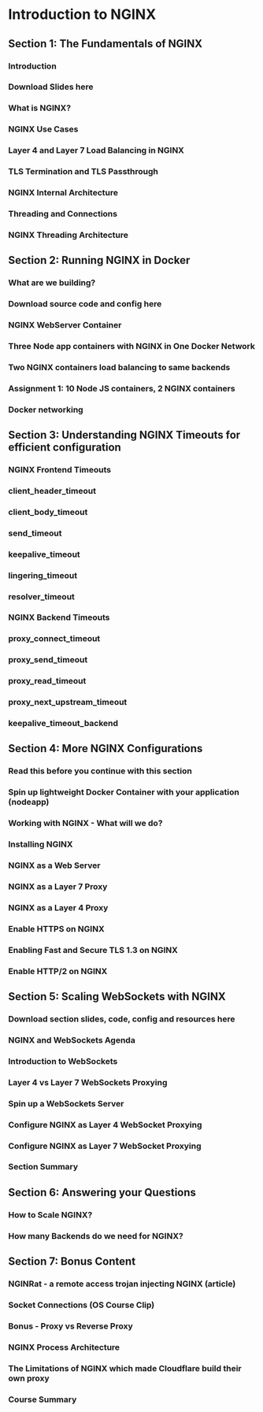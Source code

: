 # Introduction to NGINX #
## Section 1: The Fundamentals of NGINX ##
### Introduction ###
### Download Slides here ###
### What is NGINX? ###
### NGINX Use Cases ###
### Layer 4 and Layer 7 Load Balancing in NGINX ###
### TLS Termination and TLS Passthrough ###
### NGINX Internal Architecture ###
### Threading and Connections ###
### NGINX Threading Architecture ###

## Section 2: Running NGINX in Docker ##
### What are we building? ###
### Download source code and config here ###
### NGINX WebServer Container ###
### Three Node app containers with NGINX in One Docker Network ###
### Two NGINX containers load balancing to same backends ###
### Assignment 1: 10 Node JS containers, 2 NGINX containers ###
### Docker networking ###

## Section 3: Understanding NGINX Timeouts for efficient configuration ##
### NGINX Frontend Timeouts ###
### client_header_timeout ###
### client_body_timeout ###
### send_timeout ###
### keepalive_timeout ###
### lingering_timeout ###
### resolver_timeout ###
### NGINX Backend Timeouts ###
### proxy_connect_timeout ###
### proxy_send_timeout ###
### proxy_read_timeout ###
### proxy_next_upstream_timeout ###
### keepalive_timeout_backend ###

## Section 4: More NGINX Configurations ##
### Read this before you continue with this section ###
### Spin up lightweight Docker Container with your application (nodeapp) ###
### Working with NGINX - What will we do? ###
### Installing NGINX ###
### NGINX as a Web Server ###
### NGINX as a Layer 7 Proxy ###
### NGINX as a Layer 4 Proxy ###
### Enable HTTPS on NGINX ###
### Enabling Fast and Secure TLS 1.3 on NGINX ###
### Enable HTTP/2 on NGINX ###

## Section 5: Scaling WebSockets with NGINX ##
### Download section slides, code, config and resources here ###
### NGINX and WebSockets Agenda ###
### Introduction to WebSockets ###
### Layer 4 vs Layer 7 WebSockets Proxying ###
### Spin up a WebSockets Server ###
### Configure NGINX as Layer 4 WebSocket Proxying ###
### Configure NGINX as Layer 7 WebSocket Proxying ###
### Section Summary ###

## Section 6: Answering your Questions ##
### How to Scale NGINX? ###
### How many Backends do we need for NGINX? ###

## Section 7: Bonus Content ##
### NGINRat - a remote access trojan injecting NGINX (article) ###
### Socket Connections (OS Course Clip) ###
### Bonus - Proxy vs Reverse Proxy ###
### NGINX Process Architecture ###
### The Limitations of NGINX which made Cloudflare build their own proxy ###
### Course Summary ###